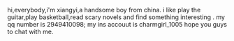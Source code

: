 hi,everybody,i'm xiangyi,a handsome boy from china.
i like play the guitar,play basketball,read scary novels and find something interesting .
my qq number is 2949410098;
my ins accouut is charmgirl_1005
hope you guys to chat with me.
